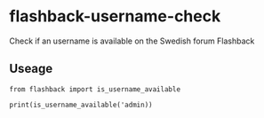 # flashback-username-check
Check if an username is available on the Swedish forum Flashback

## Useage

```
from flashback import is_username_available

print(is_username_available('admin))

```
